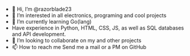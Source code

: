 - 👋 Hi, I’m @razorblade23
- 👀 I’m interested in all electronics, programing and cool projects
- 🌱 I’m currently learning Go(lang)
- Have experience in Python, HTML, CSS, JS, as well as SQL  databases and API development.
- 💞️ I’m looking to collaborate on my and other projects
- 📫 How to reach me 
Send me a mail or a PM on GitHub

<!---
razorblade23/razorblade23 is a ✨ special ✨ repository because its `README.md` (this file) appears on your GitHub profile.
You can click the Preview link to take a look at your changes.
--->
